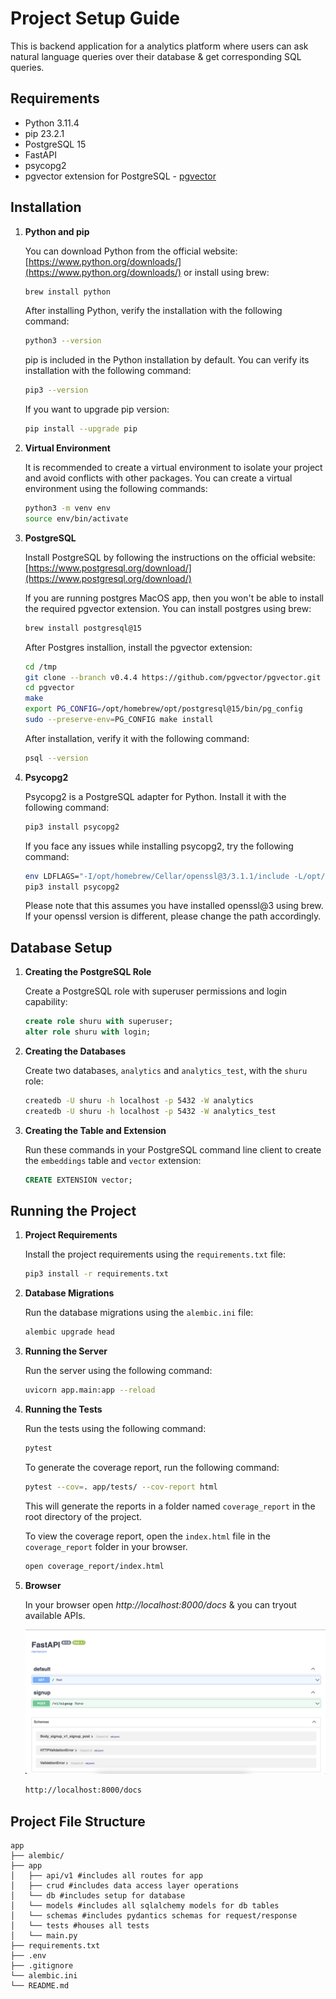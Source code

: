# Project Setup Guide

This is backend application for a analytics platform where users can ask natural language queries over their database & get corresponding SQL queries.

## Requirements

- Python 3.11.4
- pip 23.2.1
- PostgreSQL 15
- FastAPI
- psycopg2
- pgvector extension for PostgreSQL - [pgvector](https://github.com/pgvector/pgvector)


## Installation

1. **Python and pip**

    You can download Python from the official website: [https://www.python.org/downloads/](https://www.python.org/downloads/)
    or install using brew:

    ```bash
    brew install python
    ```

    After installing Python, verify the installation with the following command:

    ```bash
    python3 --version
    ```

    pip is included in the Python installation by default. You can verify its installation with the following command:
    ```bash
    pip3 --version
    ```

    If you want to upgrade pip version:
    ```bash
    pip install --upgrade pip
    ```

2. **Virtual Environment**

    It is recommended to create a virtual environment to isolate your project and avoid conflicts with other packages. You can create a virtual environment using the following commands:
    ```bash
    python3 -m venv env
    source env/bin/activate
    ```

3. **PostgreSQL**

    Install PostgreSQL by following the instructions on the official website: [https://www.postgresql.org/download/](https://www.postgresql.org/download/)

    If you are running postgres MacOS app, then you won't be able to install the required pgvector extension. You can install postgres using brew:
    ```bash
    brew install postgresql@15
    ```

    After Postgres installion, install the pgvector extension:
    ```bash
    cd /tmp
    git clone --branch v0.4.4 https://github.com/pgvector/pgvector.git
    cd pgvector
    make
    export PG_CONFIG=/opt/homebrew/opt/postgresql@15/bin/pg_config
    sudo --preserve-env=PG_CONFIG make install
    ```

    After installation, verify it with the following command:
    ```bash
    psql --version
    ```

4. **Psycopg2**

    Psycopg2 is a PostgreSQL adapter for Python. Install it with the following command:

    ```bash
    pip3 install psycopg2
    ```

    If you face any issues while installing psycopg2, try the following command:

    ```bash
    env LDFLAGS="-I/opt/homebrew/Cellar/openssl@3/3.1.1/include -L/opt/homebrew/Cellar/openssl@3/3.1.1/lib"
    pip3 install psycopg2
    ```
    Please note that this assumes you have installed openssl@3 using brew. If your openssl version is different, please change the path accordingly.




## Database Setup

1. **Creating the PostgreSQL Role**

    Create a PostgreSQL role with superuser permissions and login capability:
    ```sql
    create role shuru with superuser;
    alter role shuru with login;
    ```

2. **Creating the Databases**

    Create two databases, `analytics` and `analytics_test`, with the `shuru` role:
    ```bash
    createdb -U shuru -h localhost -p 5432 -W analytics
    createdb -U shuru -h localhost -p 5432 -W analytics_test
    ```

3. **Creating the Table and Extension**

    Run these commands in your PostgreSQL command line client to create the `embeddings` table and `vector` extension:
    ```sql
    CREATE EXTENSION vector;
    ```




## Running the Project

1. **Project Requirements**

    Install the project requirements using the `requirements.txt` file:
    ```bash
    pip3 install -r requirements.txt
    ```

2. **Database Migrations**

    Run the database migrations using the
    `alembic.ini` file:
    ```bash
    alembic upgrade head
    ```

3. **Running the Server**

	  Run the server using the following
    command:
    ```bash
    uvicorn app.main:app --reload
    ```

4. **Running the Tests**

	  Run the tests using the following
    command:
    ```bash
    pytest
    ```

    To generate the coverage report, run the following command:
    ```bash
    pytest --cov=. app/tests/ --cov-report html
    ```

    This will generate the reports in a folder named `coverage_report` in the root directory of the project.

    To view the coverage report, open the `index.html` file in the `coverage_report` folder in your browser.
    ```bash
    open coverage_report/index.html
    ```

5. **Browser**

    In your browser open *http://localhost:8000/docs* & you can tryout available APIs.

    ![Preview](image.png)

    ```bash
    http://localhost:8000/docs
    ```



## Project File Structure
```
app
├── alembic/
├── app
│   ├── api/v1 #includes all routes for app
│   ├── crud #includes data access layer operations
│   └── db #includes setup for database
│   └── models #includes all sqlalchemy models for db tables
│   └── schemas #includes pydantics schemas for request/response
│   └── tests #houses all tests
│   └── main.py
├── requirements.txt
├── .env
├── .gitignore
└── alembic.ini
└── README.md
```

